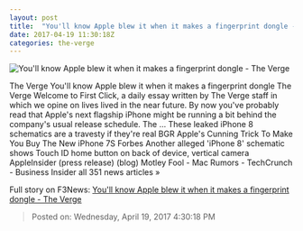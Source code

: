 ```yaml
---
layout: post
title:  "You'll know Apple blew it when it makes a fingerprint dongle - The Verge"
date: 2017-04-19 11:30:18Z
categories: the-verge
---
```


![You'll know Apple blew it when it makes a fingerprint dongle - The Verge](https://cdn0.vox-cdn.com/thumbor/vb5Rz0B9gwF7ei2iyEHXeG1iTIw=/0x155:1074x759/1600x900/cdn0.vox-cdn.com/uploads/chorus_image/image/54334847/iphone_fingerprint_dongle.0.jpg)

The Verge You'll know Apple blew it when it makes a fingerprint dongle The Verge Welcome to First Click, a daily essay written by The Verge staff in which we opine on lives lived in the near future. By now you've probably read that Apple's next flagship iPhone might be running a bit behind the company's usual release schedule. The ... These leaked iPhone 8 schematics are a travesty if they're real BGR Apple's Cunning Trick To Make You Buy The New iPhone 7S Forbes Another alleged 'iPhone 8' schematic shows Touch ID home button on back of device, vertical camera AppleInsider (press release) (blog) Motley Fool - Mac Rumors - TechCrunch - Business Insider all 351 news articles »


Full story on F3News: [You'll know Apple blew it when it makes a fingerprint dongle - The Verge](http://www.f3nws.com/n/gXRPaC)

> Posted on: Wednesday, April 19, 2017 4:30:18 PM
